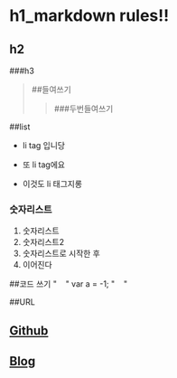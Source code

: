 # h1_markdown rules!!
## h2
###h3
> ##들여쓰기
>> ###두번들여쓰기

##list
* li tag 입니당
+ 또 li tag에요
- 이것도 li 태그지롱

### 숫자리스트
1. 숫자리스트
1. 숫자리스트2
1. 숫자리스트로 시작한 후
1. 이어진다


##코드 쓰기
"    "
var a = -1;
"    "

##URL
## [Github](http://github.com/ggomi/TIL)
## [Blog](http://dev-min.tistory.com)

